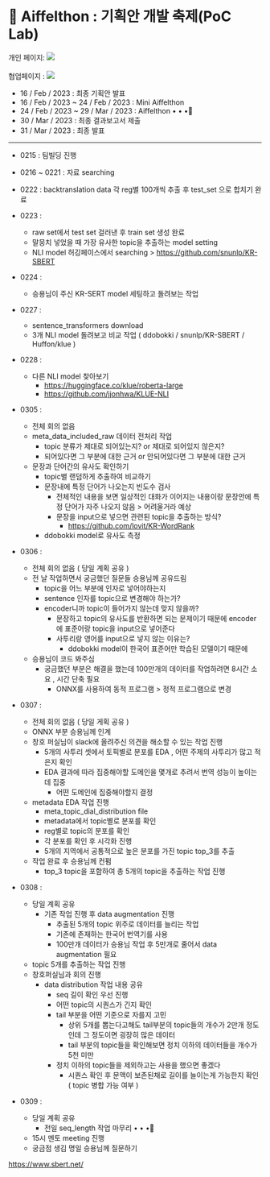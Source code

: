 # 🎇 Aiffelthon : 기획안 개발 축제(PoC Lab)
개인 페이지: <a href="https://www.notion.so/0611ec61a62e4513b987ffa89dec0a96?pvs=4" target="_blank"><img src="https://img.shields.io/badge/Notion-000000?style=flat-square&logo=Notion&logoColor=white"/></a>
<br></br> 협업페이지 : <a href="https://www.notion.so/macondo0101/Final-Project-6c0b745a8a5a4bb99d1073a1d0473675?pvs=4" target="_blank"><img src="https://img.shields.io/badge/Notion-000000?style=flat-square&logo=Notion&logoColor=white"/></a>
- 16 / Feb / 2023 : 최종 기획안 발표
- 16 / Feb / 2023 ~ 24 / Feb / 2023 : Mini Aiffelthon 
- 24 / Feb / 2023 ~ 29 / Mar / 2023 : Aiffelthon • • •🏃‍
- 30 / Mar / 2023 : 최종 결과보고서 제출
- 31 / Mar / 2023 : 최종 발표

---
- 0215 : 팀빌딩 진행 
- 0216 ~ 0221 : 자료 searching 
- 0222 : backtranslation data 각 reg별 100개씩 추출 후 test_set 으로 합치기 완료
- 0223 :
  - raw set에서 test set 걸러낸 후 train set 생성 완료 
  - 말뭉치 넣었을 때 가장 유사한 topic을 추출하는 model setting 
  - NLI model 허깅페이스에서 searching > https://github.com/snunlp/KR-SBERT
- 0224 : 
  - 승용님이 주신 KR-SERT model 세팅하고 돌려보는 작업 
- 0227 :
  - sentence_transformers download 
  - 3개 NLI model 돌려보고 비교 작업 ( ddobokki / snunlp/KR-SBERT / Huffon/klue ) 
 - 0228 :
   - 다른 NLI model 찾아보기  
      - https://huggingface.co/klue/roberta-large
      - https://github.com/jjonhwa/KLUE-NLI
- 0305 :
  - 전체 회의 없음 
  - meta_data_included_raw 데이터 전처리 작업 
    - topic 분류가 제대로 되어있는지? or 제대로 되어있지 않은지?
    - 되어있다면 그 부분에 대한 근거 or 안되어있다면 그 부분에 대한 근거
  - 문장과 단어간의 유사도 확인하기 
    - topic별 랜덤하게 추출하여 비교하기 
    - 문장내에 특정 단어가 나오는지 빈도수 검사 
      - 전체적인 내용을 보면 일상적인 대화가 이어지는 내용이랑 문장안에 특정 단어가 자주 나오지 않음 > 어려울거라 예상 
      - 문장을 input으로 넣으면 관련된 topic을 추출하는 방식? 
        - https://github.com/lovit/KR-WordRank
    - ddobokki model로 유사도 측정 
- 0306 : 
  - 전체 회의 없음 ( 당일 계획 공유 ) 
  - 전 날 작업하면서 궁금했던 질문들 승용님께 공유드림 
    - topic을 어느 부분에 인자로 넣어야하는지 
    - sentence 인자를 topic으로 변경해야 하는가? 
    - encoder니까 topic이 들어가지 않는데 맞지 않을까? 
      - 문장하고 topic의 유사도를 반환하면 되는 문제이기 때문에 encoder에 표준어랑 topic을 input으로 넣어준다
      - 사투리랑 영어를 input으로 넣지 않는 이유는? 
        - ddobokki model이 한국어 표준어만 학습된 모델이기 때문에 
  - 승용님이 코드 봐주심 
    - 궁금했던 부분은 해결을 했는데 100만개의 데이터를 작업하려면 8시간 소요 , 시간 단축 필요 
      - ONNX를 사용하여 동적 프로그램 > 정적 프로그램으로 변경  
      
- 0307 : 
  - 전체 회의 없음 ( 당일 게획 공유 ) 
  - ONNX 부분 승용님께 인계 
  - 창호 퍼실님이 slack에 올려주신 의견을 해소할 수 있는 작업 진행 
    - 5개의 사투리 셋에서 토픽별로 분포를 EDA , 어떤 주제의 사투리가 많고 적은지 확인 
    - EDA 결과에 따라 집중해야할 도메인을 몇개로 추려서 번역 성능이 높이는데 집중 
      - 어떤 도메인에 집중해야할지 결정 
  - metadata EDA 작업 진행 
    - meta_topic_dial_distribution file 
    - metadata에서 topic별로 분포를 확인 
    - reg별로 topic의 분포를 확인 
    - 각 분포를 확인 후 시각화 진행 
    - 5개의 지역에서 공통적으로 높은 분포를 가진 topic top_3를 추출 
  - 작업 완료 후 승용님께 컨펌 
    - top_3 topic을 포함하여 총 5개의 topic을 추출하는 작업 진행 
    
- 0308 :
  - 당일 계획 공유 
    - 기존 작업 진행 후 data augmentation 진행 
      - 추출된 5개의 topic 위주로 데이터를 늘리는 작업 
      - 기존에 존재하는 한국어 번역기를 사용 
      - 100만개 데이터가 승용님 작업 후 5만개로 줄어서 data augmentation 필요 
  - topic 5개를 추출하는 작업 진행 
  - 창호퍼실님과 회의 진행 
    - data distribution 작업 내용 공유 
      - seq 길이 확인 우선 진행 
      - 어떤 topic의 시퀀스가 긴지 확인 
      - tail 부분을 어떤 기준으로 자를지 고민 
        - 상위 5개를 뽑는다고해도 tail부분의 topic들의 개수가 2만개 정도인데 그 정도이면 굉장히 많은 데이터 
        - tail 부분의 topic들을 확인해보면 정치 이하의 데이터들을 개수가 5천 미만 
      - 정치 이하의 topic들을 제외하고는 사용을 했으면 좋겠다 
        - 시퀀스 확인 후 문맥이 보존된채로 길이를 늘이는게 가능한지 확인 ( topic 병합 가능 여부 )  

- 0309 : 
  - 당일 계획 공유 
    - 전일 seq_length 작업 마무리 • • •🏃‍
  - 15시 멘토 meeting 진행 
  - 궁금점 생김 명일 승용님께 질문하기 
  
 https://www.sbert.net/

